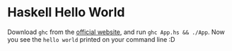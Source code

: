 # Haskell Hello World

Download `ghc` from the [official website](https://www.haskell.org/), and run `ghc App.hs && ./App`. Now you see the `hello world` printed on your command line :D